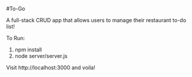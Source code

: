 #To-Go

A full-stack CRUD app that allows users to manage their restaurant to-do list!

To Run:

1. npm install
2. node server/server.js

Visit http://localhost:3000 and voila!
